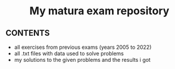 # <p align='center'>My matura exam repository</p>

## CONTENTS
- all exercises from previous exams (years 2005 to 2022)
- all .txt files with data used to solve problems
- my solutions to the given problems and the results i got
